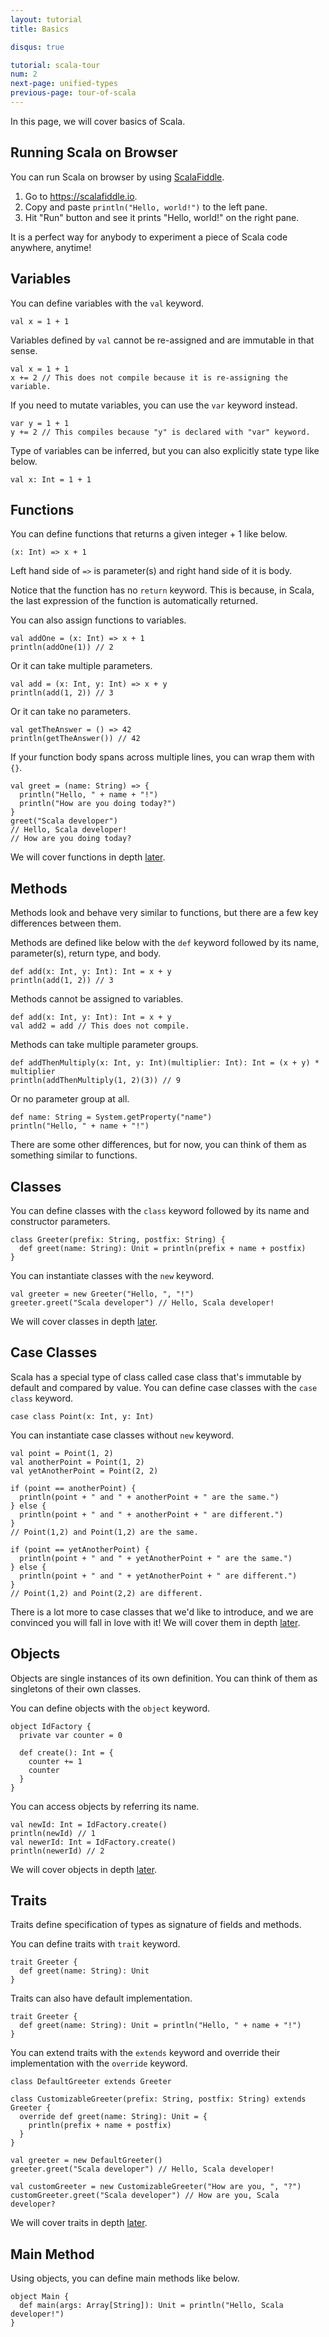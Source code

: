 ```yaml
---
layout: tutorial
title: Basics

disqus: true

tutorial: scala-tour
num: 2
next-page: unified-types
previous-page: tour-of-scala
---
```


In this page, we will cover basics of Scala.

## Running Scala on Browser

You can run Scala on browser by using [ScalaFiddle](https://scalafiddle.io).

1. Go to https://scalafiddle.io.
2. Copy and paste `println("Hello, world!")` to the left pane.
3. Hit "Run" button and see it prints "Hello, world!" on the right pane.

It is a perfect way for anybody to experiment a piece of Scala code anywhere, anytime!

## Variables

You can define variables with the `val` keyword.

```
val x = 1 + 1
```

Variables defined by `val` cannot be re-assigned and are immutable in that sense.

```
val x = 1 + 1
x += 2 // This does not compile because it is re-assigning the variable.
```

If you need to mutate variables, you can use the `var` keyword instead.

```
var y = 1 + 1
y += 2 // This compiles because "y" is declared with "var" keyword.
```

Type of variables can be inferred, but you can also explicitly state type like below.

```
val x: Int = 1 + 1
```

## Functions

You can define functions that returns a given integer + 1 like below.

```
(x: Int) => x + 1
```

Left hand side of `=>` is parameter(s) and right hand side of it is body.

Notice that the function has no `return` keyword. This is because, in Scala, the last expression of the function is automatically returned.

You can also assign functions to variables.

```
val addOne = (x: Int) => x + 1
println(addOne(1)) // 2
```

Or it can take multiple parameters.

```
val add = (x: Int, y: Int) => x + y
println(add(1, 2)) // 3
```

Or it can take no parameters.

```
val getTheAnswer = () => 42
println(getTheAnswer()) // 42
```

If your function body spans across multiple lines, you can wrap them with `{}`.

```
val greet = (name: String) => {
  println("Hello, " + name + "!")
  println("How are you doing today?")
}
greet("Scala developer")
// Hello, Scala developer!
// How are you doing today?
```

We will cover functions in depth [later](anonymous-function-syntax.md).

## Methods

Methods look and behave very similar to functions, but there are a few key differences between them.

Methods are defined like below with the `def` keyword followed by its name, parameter(s), return type, and body.

```
def add(x: Int, y: Int): Int = x + y
println(add(1, 2)) // 3
```

Methods cannot be assigned to variables.

```
def add(x: Int, y: Int): Int = x + y
val add2 = add // This does not compile.
```

Methods can take multiple parameter groups.

```
def addThenMultiply(x: Int, y: Int)(multiplier: Int): Int = (x + y) * multiplier
println(addThenMultiply(1, 2)(3)) // 9
```

Or no parameter group at all.

```
def name: String = System.getProperty("name")
println("Hello, " + name + "!")
```

There are some other differences, but for now, you can think of them as something similar to functions.

## Classes

You can define classes with the `class` keyword followed by its name and constructor parameters.

```
class Greeter(prefix: String, postfix: String) {
  def greet(name: String): Unit = println(prefix + name + postfix)
}
```

You can instantiate classes with the `new` keyword.

```
val greeter = new Greeter("Hello, ", "!")
greeter.greet("Scala developer") // Hello, Scala developer!
```

We will cover classes in depth [later](classes.md).

## Case Classes

Scala has a special type of class called case class that's immutable by default and compared by value. You can define case classes with the `case class` keyword.

```
case class Point(x: Int, y: Int)
```

You can instantiate case classes without `new` keyword.

```
val point = Point(1, 2)
val anotherPoint = Point(1, 2)
val yetAnotherPoint = Point(2, 2)

if (point == anotherPoint) {
  println(point + " and " + anotherPoint + " are the same.")
} else {
  println(point + " and " + anotherPoint + " are different.")
}
// Point(1,2) and Point(1,2) are the same.

if (point == yetAnotherPoint) {
  println(point + " and " + yetAnotherPoint + " are the same.")
} else {
  println(point + " and " + yetAnotherPoint + " are different.")
}
// Point(1,2) and Point(2,2) are different.
```

There is a lot more to case classes that we'd like to introduce, and we are convinced you will fall in love with it! We will cover them in depth [later](case-classes.md).

## Objects

Objects are single instances of its own definition. You can think of them as singletons of their own classes.

You can define objects with the `object` keyword.

```
object IdFactory {
  private var counter = 0

  def create(): Int = {
    counter += 1
    counter
  }
}
```

You can access objects by referring its name.

```
val newId: Int = IdFactory.create()
println(newId) // 1
val newerId: Int = IdFactory.create()
println(newerId) // 2
```

We will cover objects in depth [later](singleton-objects.md).

## Traits

Traits define specification of types as signature of fields and methods.

You can define traits with `trait` keyword.

```
trait Greeter {
  def greet(name: String): Unit
}
```

Traits can also have default implementation.

```
trait Greeter {
  def greet(name: String): Unit = println("Hello, " + name + "!")
}
```

You can extend traits with the `extends` keyword and override their implementation with the `override` keyword.

```
class DefaultGreeter extends Greeter

class CustomizableGreeter(prefix: String, postfix: String) extends Greeter {
  override def greet(name: String): Unit = {
    println(prefix + name + postfix)
  }
}

val greeter = new DefaultGreeter()
greeter.greet("Scala developer") // Hello, Scala developer!

val customGreeter = new CustomizableGreeter("How are you, ", "?")
customGreeter.greet("Scala developer") // How are you, Scala developer?
```

We will cover traits in depth [later](traits.md).

## Main Method

Using objects, you can define main methods like below.

```
object Main {
  def main(args: Array[String]): Unit = println("Hello, Scala developer!")
}
```

